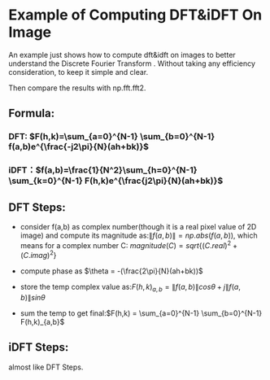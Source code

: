 # Example of Computing DFT&iDFT On Image

 An example just shows how to compute dft&idft on images to better understand the Discrete Fourier Transform . Without taking any efficiency consideration, to keep it simple and clear.
 
Then compare the results with np.fft.fft2.

## Formula:
### DFT: $F(h,k)=\sum_{a=0}^{N-1} \sum_{b=0}^{N-1} f(a,b)e^{\frac{-j2\pi}{N}(ah+bk)}$

### iDFT：$f(a,b)=\frac{1}{N^2}\sum_{h=0}^{N-1} \sum_{k=0}^{N-1} F(h,k)e^{\frac{j2\pi}{N}(ah+bk)}$

## DFT Steps:
- consider f(a,b) as complex number(though it is a real pixel value of 2D image) and compute its magnitude as:$\|f(a,b)\|=np.abs(f(a,b))$, which means for a complex number C:   $magnitude(C)=sqrt\{(C.real)^2+(C.imag)^2\}$


- compute phase as $\theta = -(\frac{2\pi}{N}(ah+bk))$


- store the temp complex value as:$F(h,k)_{a,b} = \|f(a,b)\|cos\theta+j\|f(a,b)\|sin\theta$


- sum the temp to get final:$F(h,k) = \sum_{a=0}^{N-1} \sum_{b=0}^{N-1} F(h,k)_{a,b}$

## iDFT Steps:
almost like DFT Steps.